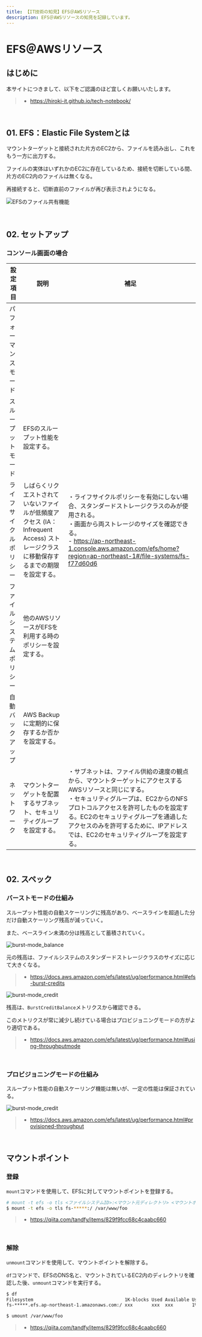 ```yaml
---
title: 【IT技術の知見】EFS＠AWSリソース
description: EFS＠AWSリソースの知見を記録しています。
---
```


# EFS＠AWSリソース

## はじめに

本サイトにつきまして、以下をご認識のほど宜しくお願いいたします。

> - https://hiroki-it.github.io/tech-notebook/

<br>

## 01. EFS：Elastic File Systemとは

マウントターゲットと接続された片方のEC2から、ファイルを読み出し、これをもう一方に出力する。

ファイルの実体はいずれかのEC2に存在しているため、接続を切断している間、片方のEC2内のファイルは無くなる。

再接続すると、切断直前のファイルが再び表示されようになる。

![EFSのファイル共有機能](https://raw.githubusercontent.com/hiroki-it/tech-notebook-images/master/images/EFSのファイル共有機能.png)

<br>

## 02. セットアップ

### コンソール画面の場合

| 設定項目                 | 説明                                                                                                                                | 補足                                                                                                                                                                                                                                                                                                                |
| ------------------------ | ----------------------------------------------------------------------------------------------------------------------------------- | ------------------------------------------------------------------------------------------------------------------------------------------------------------------------------------------------------------------------------------------------------------------------------------------------------------------- |
| パフォーマンスモード     |                                                                                                                                     |                                                                                                                                                                                                                                                                                                                     |
| スループットモード       | EFSのスループット性能を設定する。                                                                                                   |                                                                                                                                                                                                                                                                                                                     |
| ライフサイクルポリシー   | しばらくリクエストされていないファイルが低頻度アクセス (IA：Infrequent Access) ストレージクラスに移動保存するまでの期限を設定する。 | ・ライフサイクルポリシーを有効にしない場合、スタンダードストレージクラスのみが使用される。<br>・画面から両ストレージのサイズを確認できる。<br>- https://ap-northeast-1.console.aws.amazon.com/efs/home?region=ap-northeast-1#/file-systems/fs-f77d60d6                                                              |
| ファイルシステムポリシー | 他のAWSリソースがEFSを利用する時のポリシーを設定する。                                                                              |                                                                                                                                                                                                                                                                                                                     |
| 自動バックアップ         | AWS Backupに定期的に保存するか否かを設定する。                                                                                      |                                                                                                                                                                                                                                                                                                                     |
| ネットワーク             | マウントターゲットを配置するサブネット、セキュリティグループを設定する。                                                            | ・サブネットは、ファイル供給の速度の観点から、マウントターゲットにアクセスするAWSリソースと同じにする。<br>・セキュリティグループは、EC2からのNFSプロトコルアクセスを許可したものを設定する。EC2のセキュリティグループを通過したアクセスのみを許可するために、IPアドレスでは、EC2のセキュリティグループを設定する。 |

<br>

## 02. スペック

### バーストモードの仕組み

スループット性能の自動スケーリングに残高があり、ベースラインを超過した分だけ自動スケーリング残高が減っていく。

また、ベースライン未満の分は残高として蓄積されていく。

![burst-mode_balance](https://raw.githubusercontent.com/hiroki-it/tech-notebook-images/master/images/burst-mode_credit-balance-algorithm.png)

元の残高は、ファイルシステムのスタンダードストレージクラスのサイズに応じて大きくなる。

> - https://docs.aws.amazon.com/efs/latest/ug/performance.html#efs-burst-credits

![burst-mode_credit](https://raw.githubusercontent.com/hiroki-it/tech-notebook-images/master/images/burst-mode_credit-balance-size.png)

残高は、`BurstCreditBalance`メトリクスから確認できる。

このメトリクスが常に減少し続けている場合はプロビジョニングモードの方がより適切である。

> - https://docs.aws.amazon.com/efs/latest/ug/performance.html#using-throughputmode

<br>

### プロビジョニングモードの仕組み

スループット性能の自動スケーリング機能は無いが、一定の性能は保証されている。

![burst-mode_credit](https://raw.githubusercontent.com/hiroki-it/tech-notebook-images/master/images/provisioning-mode_credit-balance-size.png)

> - https://docs.aws.amazon.com/efs/latest/ug/performance.html#provisioned-throughput

<br>

## マウントポイント

### 登録

`mount`コマンドを使用して、EFSに対してマウントポイントを登録する。

```bash
# mount -t efs -o tls <ファイルシステムID>:<マウント元ディレクトリ> <マウントポイント>
$ mount -t efs -o tls fs-*****:/ /var/www/foo
```

> - https://qiita.com/tandfy/items/829f9fcc68c4caabc660

<br>

### 解除

`unmount`コマンドを使用して、マウントポイントを解除する。

`df`コマンドで、EFSのDNS名と、マウントされているEC2内のディレクトリを確認した後、`unmount`コマンドを実行する。

```bash
$ df
Filesystem                                  1K-blocks Used Available Use% Mounted on
fs-*****.efs.ap-northeast-1.amazonaws.com:/ xxx       xxx  xxx       1%   /var/www/foo

$ umount /var/www/foo
```

> - https://qiita.com/tandfy/items/829f9fcc68c4caabc660

<br>
